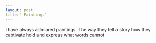 ```yaml
---
layout: post
title:" Paintings"
---
```

I have always admiared paintings. The way they tell a story how they captivate hold 
and express what words cannot 
